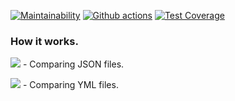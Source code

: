 [![Maintainability](https://api.codeclimate.com/v1/badges/7b0f4a5d3858c6ea7a12/maintainability)](https://codeclimate.com/github/KatherinaFed/frontend-project-lvl2/maintainability) [![Github actions](https://github.com/KatherinaFed/frontend-project-lvl2/actions/workflows/github-actions.yml/badge.svg)](https://github.com/KatherinaFed/frontend-project-lvl2/actions/workflows/github-actions.yml) [![Test Coverage](https://api.codeclimate.com/v1/badges/7b0f4a5d3858c6ea7a12/test_coverage)](https://codeclimate.com/github/KatherinaFed/frontend-project-lvl2/test_coverage)


### How it works.

<a href="https://asciinema.org/a/2rbh12SHNKgMLSVimV2lOOoxw" target="_blank"><img src="https://asciinema.org/a/2rbh12SHNKgMLSVimV2lOOoxw.svg" /></a> - Comparing JSON files.

<a href="https://asciinema.org/a/XPcCDEcvBtwMvEDptynZHaq9W" target="_blank"><img src="https://asciinema.org/a/XPcCDEcvBtwMvEDptynZHaq9W.svg" /></a> - Comparing YML files.